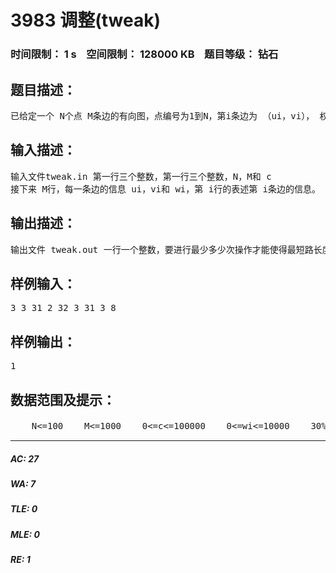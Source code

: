 # 3983 调整(tweak)   
### 时间限制： 1 s&nbsp;&nbsp;&nbsp;&nbsp;空间限制： 128000 KB&nbsp;&nbsp;&nbsp;&nbsp;题目等级： 钻石  
## 题目描述：  

<pre>
已给定一个 N个点 M条边的有向图，点编号为1到N，第i条边为 （ui，vi）， 权值为 wi。你可以进行一次操作，使得任意条边的权值变成非负整数。要求进行尽量少的操作次数，使得点 1到点 N的最短路径长度变成 c。题目保证， c小于在未进行任何操作之前的原图中 1到 N的最短路长度。
</pre>
  
  
## 输入描述：  

<pre>
输入文件tweak.in 第一行三个整数，第一行三个整数，N，M和 c  
接下来 M行，每一条边的信息 ui，vi和 wi，第 i行的表述第 i条边的信息。 保证不会有自环存在，对于不同的 i和 j，（ui，vi）不同于 （uj，vj）。
</pre>
  
  
## 输出描述：  

<pre>
输出文件 tweak.out 一行一个整数，要进行最少多少次操作才能使得最短路长度变为 c。
</pre>
  
  
## 样例输入：  

<pre>
3 3 31 2 32 3 31 3 8
</pre>
  
  
## 样例输出：  

<pre>
1
</pre>
  
  
## 数据范围及提示：  

<pre>
    N<=100    M<=1000    0<=c<=100000    0<=wi<=10000    30%数据满足 M<=20    50%数据满足 M<=70
</pre>
  
  
***  

##### AC: 27  
##### WA: 7  
##### TLE: 0  
##### MLE: 0  
##### RE: 1  
